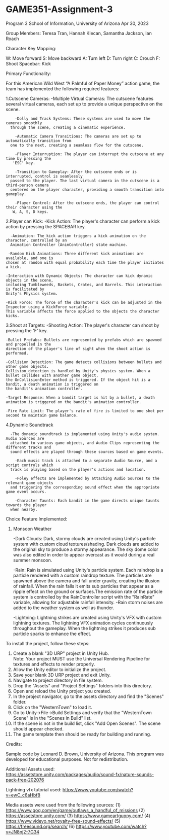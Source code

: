 # GAME351-Assignment-3
Program 3
School of Information, University of Arizona
Apr 30, 2023


Group Members: Teresa Tran, Hannah Klecan, Samantha Jackson, Ian Roach 


Character Key Mapping:


W: Move forward
S: Move backward
A: Turn left
D: Turn right
C: Crouch
F: Shoot 
Spacebar: Kick 


Primary Functionality:


For this American Wild West “A Palmful of Paper Money” action game, the team has implemented the following required features:


1.Cutscene Cameras:
        -Multiple Virtual Cameras: The cutscene features several virtual cameras, each set 
	   up to provide a unique perspective on the scene.

        -Dolly and Track Systems: These systems are used to move the cameras smoothly 
	  through the scene, creating a cinematic experience. 

        -Automatic Camera Transitions: The cameras are set up to automatically transition from 
	  one to the next, creating a seamless flow for the cutscene.

        -Player Interruption: The player can interrupt the cutscene at any time by pressing the 
	   'ESC' key.

        -Transition to Gameplay: After the cutscene ends or is interrupted, control is seamlessly 
	  passed to the player. The last virtual camera in the cutscene is a third-person camera 
	  centered on the player character, providing a smooth transition into gameplay.

        -Player Control: After the cutscene ends, the player can control their character using the 
	   W, A, S, D keys.


2.Player can Kick:
        -Kick Action: The player's character can perform a kick action by pressing the 
	   SPACEBAR key.

	  -Animation: The kick action triggers a kick animation on the character, controlled by an 
	  Animation Controller (AnimController) state machine.

	 -Random Kick Animations: Three different kick animations are available, and one is 
	chosen at random with equal probability each time the player initiates a kick.

	-Interaction with Dynamic Objects: The character can kick dynamic objects in the scene, 
	including Tumbleweeds, Baskets, Crates, and Barrels. This interaction is facilitated by 
	Unity's Physics system.

	-Kick Force: The force of the character's kick can be adjusted in the Inspector using a KickForce variable. 
	This variable affects the force applied to the objects the character kicks.


3.Shoot at Targets:
	-Shooting Action: The player's character can shoot by pressing the 'F' key.

	-Bullet Prefabs: Bullets are represented by prefabs which are spawned and propelled in the 
	direction of the player's line of sight when the shoot action is performed.

	-Collision Detection: The game detects collisions between bullets and other game objects.
	Collision detection is handled by Unity's physics system. When a bullet collides with another game object, 
	the OnCollisionEnter method is triggered. If the object hit is a bandit, a death animation is triggered on 
	the bandit's animation controller.

	-Target Response: When a bandit target is hit by a bullet, a death animation is triggered on the bandit's animation controller.

	-Fire Rate Limit: The player's rate of fire is limited to one shot per second to maintain game balance.


4.Dynamic Soundtrack
        
	  -The dynamic soundtrack is implemented using Unity's audio system. Audio Sources are 
	  attached to various game objects, and Audio Clips representing the different tracks and 
	  sound effects are played through these sources based on game events.

        -Each music track is attached to a separate Audio Source, and a script controls which 
	  track is playing based on the player's actions and location.

        -Foley effects are implemented by attaching Audio Sources to the relevant game objects 
	  and triggering the corresponding sound effect when the appropriate game event occurs.        

        -Character Taunts: Each bandit in the game directs unique taunts towards the player 
	  when nearby.

Choice Feature Implemented:

1. Monsoon Weather
	
	-Dark Clouds: Dark, stormy clouds are created using Unity's particle system with custom cloud textures/shading. 
	Dark clouds are added to the original sky to produce a stormy appearance. The sky dome color was also edited in 
	order to appear overcast as it would during a real summer monsoon. 

	-Rain: Rain is simulated using Unity's particle system. Each raindrop is a particle rendered with a custom raindrop texture. 
	The particles are spawned above the camera and fall under gravity, creating the illusion of rainfall. When the rain falls 
	it emits sub particles that appear as a ripple effect on the ground or surfaces.The emission rate of the particle system is 
	controlled by the RainController script with the "RainRate" variable, allowing for adjustable rainfall intensity.
	-Rain storm noises are added to the weather system as well as thunder. 

	-Lightning: Lightning strikes are created using Unity's VFX with custom lightning textures. The lightning VFX animation cycles 
    continuously throughout the gameplay. When the lightning strikes it produces sub particle sparks to enhance the effect.  


To install the project, follow these steps:


1) Create a blank "3D URP" project in Unity Hub.  
   Note: Your project MUST use the Universal
   Rendering Pipeline for textures and effects
   to render properly.
2) Allow the Unity editor to initialize the project.
3) Save your blank 3D URP project and exit Unity.
4) Navigate to project directory in file system.
5) Drop the "Assets" and "Project Settings" folders
   into this directory.
6) Open and reload the Unity project you created.
7) In the project navigator, go to the assets directory
   and find the "Scenes" folder.
8) Click on the "WesternTown" to load it.
7) Go to Unity->File->Build Settings and verify that
   the "WesternTown Scene" is in the "Scenes in Build"
   list.
8) If the scene is not in the build list, click
   "Add Open Scenes". The scene should appear checked.
9) The game template then should be ready for building
   and running.


Credits:
 
Sample code by Leonard D. Brown, University of Arizona.
This program was developed for educational purposes. Not
for redistribution.


Additional Assets used:
https://assetstore.unity.com/packages/audio/sound-fx/nature-sounds-pack-free-202076


Lightning vfx tutorial used:
https://www.youtube.com/watch?v=ewC_c6aHbf8


Media assets were used from the following sources:
(1) https://www.gog.com/en/game/outlaws_a_handful_of_missions
(2) https://assetstore.unity.com/
(3) https://www.gameartguppy.com/
(4) https://www.videvo.net/royalty-free-sound-effects/
(5) https://freesound.org/search/
(6) https://www.youtube.com/watch?v=JN8nj2-7G34
